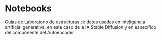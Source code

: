 # Notebooks
 Guías de Laboratorio de estructuras de datos usadas en inteligencia artificial generativa, en este caso de la IA Stable Diffusion y en específico del componente del Autoencoder
